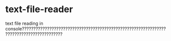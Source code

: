 # text-file-reader
text file reading in console????????????????????????????????????????????????????????????????????????????????????????
